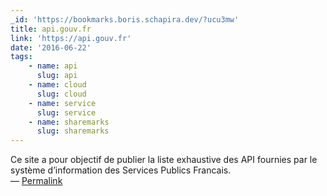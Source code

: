 ```yaml
---
_id: 'https://bookmarks.boris.schapira.dev/?ucu3mw'
title: api.gouv.fr
link: 'https://api.gouv.fr'
date: '2016-06-22'
tags:
    - name: api
      slug: api
    - name: cloud
      slug: cloud
    - name: service
      slug: service
    - name: sharemarks
      slug: sharemarks
---
```


Ce site a pour objectif de publier la liste exhaustive des API fournies par le
système d’information des Services Publics Francais. <br>&#8212;
<a href="https://bookmarks.boris.schapira.dev/?ucu3mw" title="Permalink">Permalink</a>
